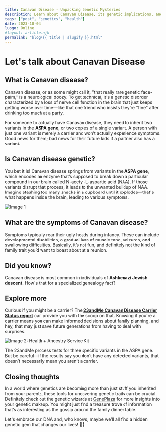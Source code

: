 ```yaml
---
title: Canavan Disease - Unpacking Genetic Mysteries 
description: Learn about Canavan Disease, its genetic implications, and how to uncover your status.
tags: ["post", "genetics", "health"]
date: 2023-10-04
luogo: Online
#layout: article.njk
permalink: "blog/{{ title | slugify }}.html"
---
```


# Let's talk about Canavan Disease

## What is Canavan disease?

Canavan disease, or as some might call it, "that really rare genetic face-palm," is a neurological doozy. To get technical, it's a genetic disorder characterized by a loss of nerve cell function in the brain that just keeps getting worse over time—like that one friend who insists they’re "fine" after drinking too much at a party.

For someone to actually have Canavan disease, they need to inherit two variants in the **ASPA gene**, or two copies of a single variant. A person with just one variant is merely a carrier and won’t actually experience symptoms. Good news for them; bad news for their future kids if a partner also has a variant.

## Is Canavan disease genetic?

You bet it is! Canavan disease springs from variants in the **ASPA gene**, which encodes an enzyme that’s supposed to break down a particular compound in our brain called N-acetyl-L-aspartic acid (NAA). If those variants disrupt that process, it leads to the unwanted buildup of NAA. Imagine stashing too many snacks in a cupboard until it explodes—that's what happens inside the brain, leading to various symptoms.

![Image 1](https://lh3.googleusercontent.com/vvppISJfPzCDAay45tT4r2QYxBi01wTx6_i4fPbl4j42VdilOXn8S-MjOP67YgKPgTAPW_Gh79SacNc1xgTw9PJonvVF8Br97J_ZQXPVKEjsEyieeuJurJlUUdcjIEyme0Ngx_eA)

## What are the symptoms of Canavan disease?

Symptoms typically rear their ugly heads during infancy. These can include developmental disabilities, a gradual loss of muscle tone, seizures, and swallowing difficulties. Basically, it’s not fun, and definitely not the kind of family trait you’d want to boast about at a reunion.

## Did you know?

Canavan disease is most common in individuals of **Ashkenazi Jewish descent**. How's that for a specialized genealogy fact?

## Explore more

Curious if you might be a carrier? The **[23andMe Canavan Disease Carrier Status report](https://www.23andme.com/topics/carrier/canavan-disease/)** can provide you with the scoop on that. Knowing if you're a carrier means you can make informed decisions about family planning, and hey, that may just save future generations from having to deal with surprises.

![Image 2: Health + Ancestry Service Kit](https://pub-prd-seohub-us-west-2.s3.us-west-2.amazonaws.com/wp-content/uploads/sites/2/2022/03/HA-Kit-Image-1.png)

The 23andMe process tests for three specific variants in the ASPA gene. But be careful—if the results say you don’t have any detected variants, that doesn’t necessarily mean you aren’t a carrier.

## Closing thoughts

In a world where genetics are becoming more than just stuff you inherited from your parents, these tools for uncovering genetic traits can be crucial. Definitely check out the genetic wizards at [GenePlaza](https://www.GenePlaza.com/app-store) for more insights into your genetic makeup. You might just find a treasure trove of information that’s as interesting as the gossip around the family dinner table.

Let's embrace our DNA and, who knows, maybe we’ll all find a hidden genetic gem that changes our lives! 🧬✨